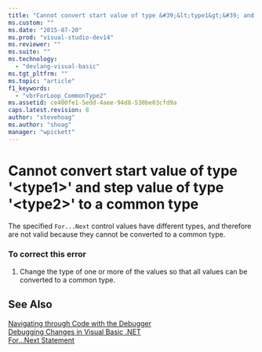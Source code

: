 ```yaml
---
title: "Cannot convert start value of type &#39;&lt;type1&gt;&#39; and step value of type &#39;&lt;type2&gt;&#39; to a common type | Microsoft Docs"
ms.custom: ""
ms.date: "2015-07-20"
ms.prod: "visual-studio-dev14"
ms.reviewer: ""
ms.suite: ""
ms.technology: 
  - "devlang-visual-basic"
ms.tgt_pltfrm: ""
ms.topic: "article"
f1_keywords: 
  - "vbrForLoop_CommonType2"
ms.assetid: ce400fe1-5edd-4aee-94d8-530be03cfd9a
caps.latest.revision: 8
author: "stevehoag"
ms.author: "shoag"
manager: "wpickett"
---
```

# Cannot convert start value of type &#39;&lt;type1&gt;&#39; and step value of type &#39;&lt;type2&gt;&#39; to a common type
The specified `For...Next` control values have different types, and therefore are not valid because they cannot be converted to a common type.  
  
### To correct this error  
  
1.  Change the type of one or more of the values so that all values can be converted to a common type.  
  
## See Also  
 [Navigating through Code with the Debugger](/visual-studio/debugger/navigating-through-code-with-the-debugger)   
 [Debugging Changes in Visual Basic .NET](http://msdn.microsoft.com/en-us/0e82bb0d-8bb2-4fe8-87d1-75f24c7cfd75)   
 [For...Next Statement](../../visual-basic/language-reference/statements/for-next-statement.md)